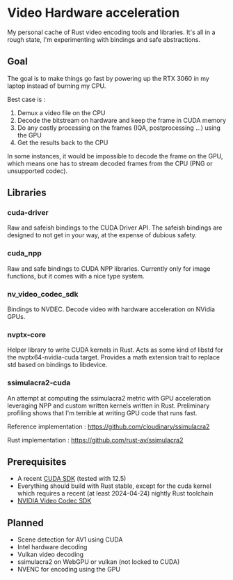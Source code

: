 # Video Hardware acceleration

My personal cache of Rust video encoding tools and libraries. It's all in a rough state, I'm experimenting with bindings
and safe abstractions.

## Goal

The goal is to make things go fast by powering up the RTX 3060 in my laptop instead of burning my CPU.

Best case is :

1. Demux a video file on the CPU
2. Decode the bitstream on hardware and keep the frame in CUDA memory
3. Do any costly processing on the frames (IQA, postprocessing ...) using the GPU
4. Get the results back to the CPU

In some instances, it would be impossible to decode the frame on the GPU, which means one has to stream decoded frames
from the CPU (PNG or unsupported codec).

## Libraries

### cuda-driver

Raw and safeish bindings to the CUDA Driver API. The safeish bindings are designed to not get in your way, at the
expense of dubious safety.

### cuda_npp

Raw and safe bindings to CUDA NPP libraries. Currently only for image functions, but it comes with a nice type system.

### nv_video_codec_sdk

Bindings to NVDEC. Decode video with hardware acceleration on NVidia GPUs.

### nvptx-core

Helper library to write CUDA kernels in Rust. Acts as some kind of libstd for the nvptx64-nvidia-cuda target. Provides a
math extension trait to replace std based on bindings to libdevice.

### ssimulacra2-cuda

An attempt at computing the ssimulacra2 metric with GPU acceleration leveraging NPP and custom written kernels written
in Rust.
Preliminary profiling shows that I'm terrible at writing GPU code that runs fast.

Reference implementation : https://github.com/cloudinary/ssimulacra2

Rust implementation : https://github.com/rust-av/ssimulacra2

## Prerequisites

- A recent [CUDA SDK](https://developer.nvidia.com/cuda-toolkit) (tested with 12.5)
- Everything should build with Rust stable, except for the cuda kernel which requires a recent (at least 2024-04-24)
  nightly Rust toolchain
- [NVIDIA Video Codec SDK](https://developer.nvidia.com/nvidia-video-codec-sdk/download)

## Planned

- Scene detection for AV1 using CUDA
- Intel hardware decoding
- Vulkan video decoding
- ssimulacra2 on WebGPU or vulkan (not locked to CUDA)
- NVENC for encoding using the GPU
